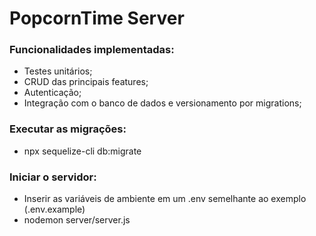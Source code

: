 # PopcornTime Server
### Funcionalidades implementadas:
- Testes unitários;
- CRUD das principais features;
- Autenticação;
- Integração com o banco de dados e versionamento por migrations;

### Executar as migrações:
- npx sequelize-cli db:migrate

### Iniciar o servidor:
- Inserir as variáveis de ambiente em um .env semelhante ao exemplo (.env.example)
- nodemon server/server.js